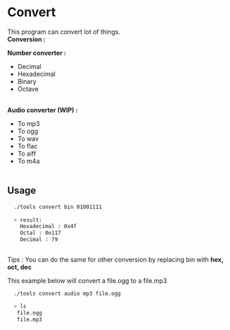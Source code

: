 # Convert
This program can convert lot of things.</br>
**Conversion :**</br>

**Number converter :**
- Decimal</br>
- Hexadecimal
- Binary
- Octave</br></br>

**Audio converter (WIP) :**
- To mp3
- To ogg
- To wav
- To flac
- To aiff
- To m4a</br></br>

## Usage

```bash
  ./tools convert bin 01001111
  
  > result:
    Hexadecimal : 0x4f
    Octal : 0o117
    Decimal : 79
  
```
Tips : You can do the same for other conversion by replacing bin with **hex, oct, dec**</br>


This example below will convert a file.ogg to a file.mp3</br>
```bash
  ./tools convert audio mp3 file.ogg

  > ls
   file.ogg
   file.mp3
```


